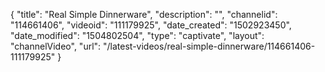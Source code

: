 {
    "title": "Real Simple Dinnerware",
    "description": "",
    "channelid": "114661406",
    "videoid": "111179925",
    "date_created": "1502923450",
    "date_modified": "1504802504",
    "type": "captivate",
    "layout": "channelVideo",
    "url": "\/latest-videos\/real-simple-dinnerware\/114661406-111179925"
}